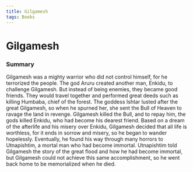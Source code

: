 ```yaml
---
title: Gilgamesh
tags: Books
---
```


# Gilgamesh
### Summary
Gilgamesh was a mighty warrior who did not control himself, for he terrorized the people. The god Aruru created another man, Enkidu, to challenge Gilgamesh. But instead of being enemies, they became good friends. They would travel together and performed great deeds such as killing Humbaba, chief of the forest. The goddess Ishtar lusted after the great Gilgamesh, so when he spurned her, she sent the Bull of Heaven to ravage the land in revenge. Gilgamesh killed the Bull, and to repay him, the gods killed Enkidu, who had become his dearest friend. Based on a dream of the afterlife and his misery over Enkidu, Gilgamesh decided that all life is worthless, for it ends in sorrow and misery, so he began to wander hopelessly. Eventually, he found his way through many horrors to Utnapishtim, a mortal man who had become immortal. Utnapishtim told Gilgamesh the story of the great flood and how he had become immortal, but Gilgamesh could not achieve this same accomplishment, so he went back home to be memorialized when he died.